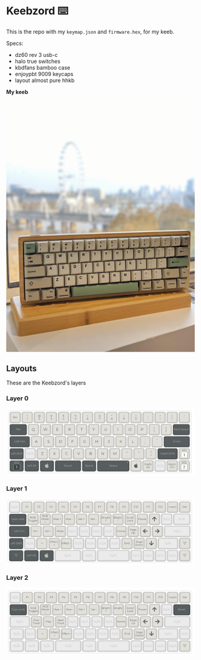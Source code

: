 # Keebzord ⌨️

This is the repo with my `keymap.json` and `firmware.hex`, for my keeb.

Specs:

- dz60 rev 3 usb-c
- halo true switches
- kbdfans bamboo case
- enjoypbt 9009 keycaps
- layout almost pure hhkb

**My keeb**

![Keebzord](assets/keeb.jpg?raw=true)


## Layouts


These are the Keebzord's layers

### Layer 0

![Keebzord's layer 0](assets/layer-0.png)

### Layer 1

![Keebzord layer 1](assets/layer-1.png)

### Layer 2

![Keebzord layer 2](assets/layer-2.png)


